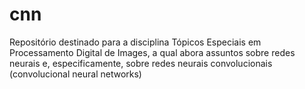 # cnn
Repositório destinado para a disciplina Tópicos Especiais em Processamento Digital de Images, a qual abora assuntos sobre redes neurais e, especificamente, sobre redes neurais convolucionais (convolucional neural networks)

